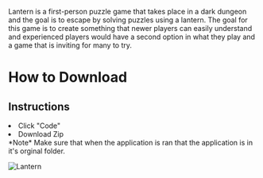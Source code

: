 Lantern is a first-person puzzle game that takes place in a dark dungeon and the goal is to escape by solving puzzles using a lantern. The goal for this game is to create something that newer players can easily understand and experienced players would have a second option in what they play and a game that is inviting for many to try.

<h1>How to Download</h1>
<h2>Instructions</h2>
<li>Click "Code"</li>
<li>Download Zip</li>
*Note*
Make sure that when the application is ran that the application is in it's orginal folder.

![Lantern](https://github.com/TaurusDaBull/Lantern-Download/assets/122051465/23fca63c-eb16-4ea7-8ae6-2c3f22fcb2d4)
